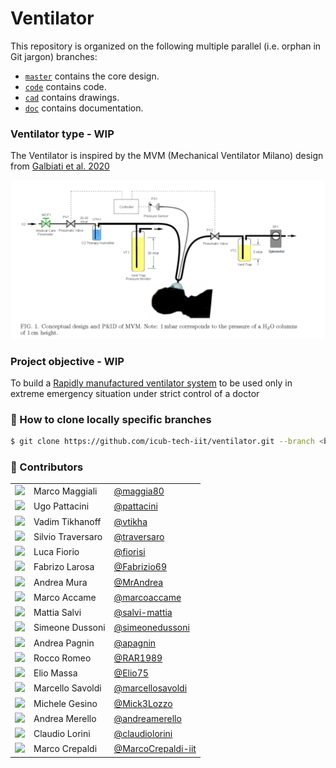 Ventilator
==========

This repository is organized on the following multiple parallel (i.e. orphan in Git jargon) branches:
- [`master`][1] contains the core design.
- [`code`][2] contains code.
- [`cad`][3] contains drawings.
- [`doc`][4] contains documentation.

[1]: ../../tree/master
[2]: ../../tree/code
[3]: ../../tree/cad
[4]: ../../tree/doc

### Ventilator type - WIP

The Ventilator is inspired by the MVM (Mechanical Ventilator Milano) design from [Galbiati et al. 2020](https://arxiv.org/abs/2003.10405)

![MVM Schematic](./assets/mvm-diagram.png) 


### Project objective - WIP

To build a [Rapidly manufactured ventilator system](https://www.gov.uk/government/publications/coronavirus-covid-19-ventilator-supply-specification/rapidly-manufactured-ventilator-system-specification) to be used only in extreme emergency situation under strict control of a doctor    

### 🔽 How to clone locally specific branches
```sh
$ git clone https://github.com/icub-tech-iit/ventilator.git --branch <branch-name>
```

### 👥 Contributors

| | | |
|:---:|:---|:---|
| [<img src="https://github.com/maggia80.png" width="40">](https://github.com/maggia80)                   | Marco Maggiali    | [@maggia80](https://github.com/maggia80) |
| [<img src="https://github.com/pattacini.png" width="40">](https://github.com/pattacini)                 | Ugo Pattacini     | [@pattacini](https://github.com/pattacini) |
| [<img src="https://github.com/vtikha.png" width="40">](https://github.com/vtikha)                       | Vadim Tikhanoff   | [@vtikha](https://github.com/vtikha) |
| [<img src="https://github.com/traversaro.png" width="40">](https://github.com/traversaro)               | Silvio Traversaro | [@traversaro](https://github.com/traversaro) |
| [<img src="https://github.com/fiorisi.png" width="40">](https://github.com/fiorisi)                     | Luca Fiorio       | [@fiorisi](https://github.com/fiorisi) |
| [<img src="https://github.com/Fabrizio69.png" width="40">](https://github.com/Fabrizio69)               | Fabrizo Larosa    | [@Fabrizio69](https://github.com/Fabrizio69) |
| [<img src="https://github.com/MrAndrea.png" width="40">](https://github.com/MrAndrea)                   | Andrea Mura       | [@MrAndrea](https://github.com/MrAndrea) |
| [<img src="https://github.com/marcoaccame.png" width="40">](https://github.com/marcoaccame)             | Marco Accame      | [@marcoaccame](https://github.com/marcoaccame) |
| [<img src="https://github.com/salvi-mattia.png" width="40">](https://github.com/salvi-mattia)           | Mattia Salvi      | [@salvi-mattia](https://github.com/salvi-mattia) |
| [<img src="https://github.com/simeonedussoni.png" width="40">](https://github.com/simeonedussoni)       | Simeone Dussoni   | [@simeonedussoni](https://github.com/simeonedussoni) |
| [<img src="https://github.com/apagnin.png" width="40">](https://github.com/apagnin)                     | Andrea Pagnin     | [@apagnin](https://github.com/apagnin) |
| [<img src="https://github.com/RAR1989.png" width="40">](https://github.com/RAR1989)                     | Rocco Romeo       | [@RAR1989](https://github.com/RAR1989) |
| [<img src="https://github.com/Elio75.png" width="40">](https://github.com/Elio75)                       | Elio Massa        | [@Elio75](https://github.com/Elio75) |
| [<img src="https://github.com/marcellosavoldi.png" width="40">](https://github.com/marcellosavoldi)     | Marcello Savoldi  | [@marcellosavoldi](https://github.com/marcellosavoldi) |
| [<img src="https://github.com/Mick3Lozzo.png" width="40">](https://github.com/Mick3Lozzo)               | Michele Gesino    | [@Mick3Lozzo](https://github.com/Mick3Lozzo) |
| [<img src="https://github.com/andreamerello.png" width="40">](https://github.com/andreamerello)         | Andrea Merello    | [@andreamerello](https://github.com/andreamerello) |
| [<img src="https://github.com/claudiolorini.png" width="40">](https://github.com/claudiolorini)         | Claudio Lorini    | [@claudiolorini](https://github.com/claudiolorini) |
| [<img src="https://github.com/MarcoCrepaldi-iit.png" width="40">](https://github.com/MarcoCrepaldi-iit) | Marco Crepaldi    | [@MarcoCrepaldi-iit](https://github.com/MarcoCrepaldi-iit) |
